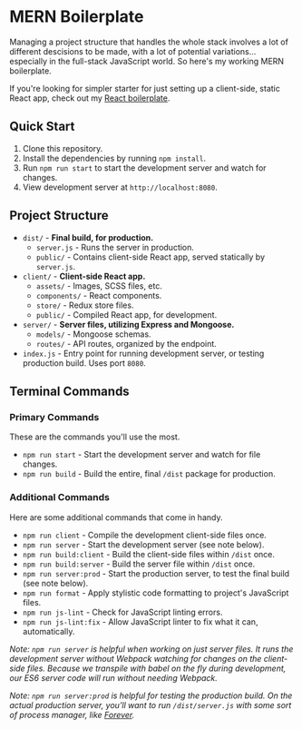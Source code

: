 # MERN Boilerplate

Managing a project structure that handles the whole stack involves a lot of different descisions to be made, with a lot of potential variations... especially in the full-stack JavaScript world. So here's my working MERN boilerplate.

If you're looking for simpler starter for just setting up a client-side, static React app, check out my [React boilerplate](https://github.com/themeblvd/react-boilerplate).

## Quick Start

1. Clone this repository.
2. Install the dependencies by running `npm install`.
3. Run `npm run start` to start the development server and watch for changes.
4. View development server at `http://localhost:8080`.

## Project Structure

* `dist/` - **Final build, for production.**
    * `server.js` - Runs the server in production.
    * `public/` - Contains client-side React app, served statically by `server.js`.
* `client/` - **Client-side React app.**
    * `assets/` - Images, SCSS files, etc.
    * `components/` - React components.
    * `store/` - Redux store files.
    * `public/` - Compiled React app, for development.
* `server/` - **Server files, utilizing Express and Mongoose.**
    * `models/` -  Mongoose schemas.
    * `routes/` -  API routes, organized by the endpoint.
* `index.js` - Entry point for running development server, or testing production build. Uses port `8080`.

## Terminal Commands

### Primary Commands

These are the commands you'll use the most.

* `npm run start` - Start the development server and watch for file changes.
* `npm run build` - Build the entire, final `/dist` package for production.

### Additional Commands

Here are some additional commands that come in handy.

* `npm run client` - Compile the development client-side files once.
* `npm run server` - Start the development server (see note below).
* `npm run build:client` - Build the client-side files within `/dist` once.
* `npm run build:server` - Build the server file within `/dist` once.
* `npm run server:prod` - Start the production server, to test the final build (see note below).
* `npm run format` - Apply stylistic code formatting to project's JavaScript files.
* `npm run js-lint` - Check for JavaScript linting errors.
* `npm run js-lint:fix` - Allow JavaScript linter to fix what it can, automatically.

*Note: `npm run server` is helpful when working on just server files. It runs the development server without Webpack watching for changes on the client-side files. Because we transpile with babel on the fly during development, our ES6 server code will run without needing Webpack.*

*Note: `npm run server:prod` is helpful for testing the production build. On the actual production server, you'll want to run `/dist/server.js` with some sort of process manager, like [Forever](https://expressjs.com/en/advanced/pm.html#forever).*
